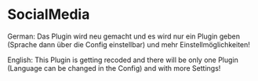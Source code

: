 # SocialMedia

German:
 Das Plugin wird neu gemacht und es wird nur ein Plugin geben (Sprache dann über die Config einstellbar) und mehr Einstellmöglichkeiten!
 
English:
 This Plugin is getting recoded and there will be only one Plugin (Language can be changed in the Config) and with more Settings!
